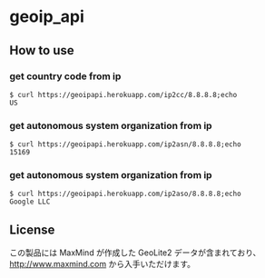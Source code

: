# geoip_api

## How to use

### get country code from ip

```
$ curl https://geoipapi.herokuapp.com/ip2cc/8.8.8.8;echo
US
```

### get autonomous system organization from ip

```
$ curl https://geoipapi.herokuapp.com/ip2asn/8.8.8.8;echo
15169
```
### get autonomous system organization from ip

```
$ curl https://geoipapi.herokuapp.com/ip2aso/8.8.8.8;echo
Google LLC
```

## License

この製品には MaxMind が作成した GeoLite2 データが含まれており、<a href="http://www.maxmind.com">http://www.maxmind.com</a> から入手いただけます。
